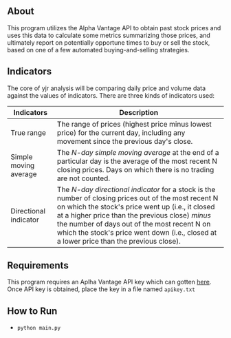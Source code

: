 ## About

This program utilizes the Alpha Vantage API to obtain past stock prices and uses this 
data to calculate some metrics summarizing those prices, and ultimately report on potentially opportune 
times to buy or sell the stock, based on one of a few automated buying-and-selling strategies. 


## Indicators

The core of yjr analysis will be comparing daily price and volume data against the values of 
indicators. There are three kinds of indicators used:

| Indicators            | Description                                                                                                                                                                                                                                                                                                                                             | 
| --------------------- | ------------------------------------------------------------------------------------------------------------------------------------------------------------------------------------------------------------------------------------------------------------------------------------------------------------------------------------------------------- |
| True range            | The range of prices (highest price minus lowest price) for the current day, including any movement since the previous day's close.                                                                                                                                                                                                                      |
| Simple moving average | The *N-day simple moving average* at the end of a particular day is the average of the most recent N closing prices. Days on which there is no trading are not counted.                                                                                                                                                                                 |
| Directional indicator | The *N-day directional indicator* for a stock is the number of closing prices out of the most recent N on which the stock's price went up (i.e., it closed at a higher price than the previous close) *minus* the number of days out of the most recent N on which the stock's price went down (i.e., closed at a lower price than the previous close). |


## Requirements 

This program requires an Aplha Vantage API key which can gotten [here](https://www.alphavantage.co/support/#api-key). Once API key is 
obtained, place the key in a file named `apikey.txt`


## How to Run

- `python main.py`